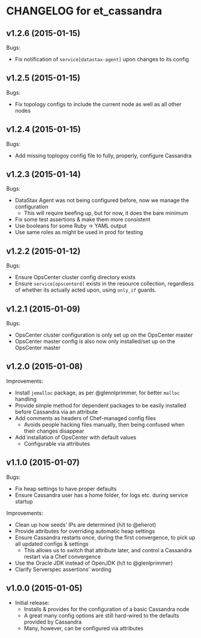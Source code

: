# CHANGELOG for et_cassandra

## v1.2.6 (2015-01-15)

Bugs:

* Fix notification of `service[datastax-agent]` upon changes to its config

## v1.2.5 (2015-01-15)

Bugs:

* Fix topology configs to include the current node as well as all other nodes

## v1.2.4 (2015-01-15)

Bugs:

* Add missing toplogoy config file to fully, properly, configure Cassandra

## v1.2.3 (2015-01-14)

Bugs:

* DataStax Agent was not being configured before, now we manage the configuration
    - This will require beefing up, but for now, it does the bare minimum
* Fix some test assertions & make them more consistent
* Use booleans for some Ruby → YAML output
* Use same roles as might be used in prod for testing

## v1.2.2 (2015-01-12)

Bugs:

* Ensure OpsCenter cluster config directory exists
* Ensure `service[opscenterd]` exists in the resource collection, regardless of whether its actually acted upon, using `only_if` guards.

## v1.2.1 (2015-01-09)

Bugs:

* OpsCenter cluster configuration is only set up on the OpsCenter master
* OpsCenter master config is also now only installed/set up on the OpsCenter master

## v1.2.0 (2015-01-08)

Improvements:

* Install `jemalloc` package, as per @glennlprimmer, for better `malloc` handling
* Provide simple method for dependent packages to be easily installed before Cassandra via an attribute
* Add comments as headers of Chef-managed config files
    - Avoids people hacking files manually, then being confused when their changes disappear
* Add installation of OpsCenter with default values
    - Configurable via attributes

## v1.1.0 (2015-01-07)

Bugs:

* Fix heap settings to have proper defaults
* Ensure Cassandra user has a home folder, for logs etc. during service startup

Improvements:

* Clean up how seeds’ IPs are determined (h/t to @eherot)
* Provide attributes for overriding automatic heap settings
* Ensure Cassandra restarts once, during the first convergence, to pick up all updated configs & settings
    - This allows us to switch that attribute later, and control a Cassandra restart via a Chef convergence
* Use the Oracle JDK instead of OpenJDK (h/t to @glenlprimmer)
* Clarify Serverspec assertions’ wording

## v1.0.0 (2015-01-05)

* Initial release:
    - Installs & provides for the configuration of a basic Cassandra node
    - A great many config options are still hard-wired to the defaults provided by Cassandra
    - Many, however, can be configured via attributes

